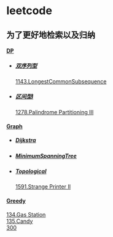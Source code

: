 # leetcode
## 为了更好地检索以及归纳
#### [DP](/DP)  
* ##### [双序列型](/DP/双序列型)  
    [1143.LongestCommonSubsequence]()
* ##### [区间型I](/DP/区间型I)    
    [1278.Palindrome Partitioning III](DP/区间型I/src/_1278_PalindromePartitioningIII.java)

#### [Graph](/Graph)  
* ##### [Dijkstra](/Graph/Dijkstra)
* ##### [MinimumSpanningTree](/Graph/MinimumSpanningTree)
* ##### [Topological](/Graph/Topological)  
     [1591.Strange Printer II](/Graph/Topological/src/_StrangePrinterII.java)

#### [Greedy](/Greedy)  
[134.Gas Station](/Greedy/134.Gas%20Station)  
[135.Candy](/Greedy/135.Candy)  
[300](/Greedy/300.Longest%20Increasing%20Subsequence)  

